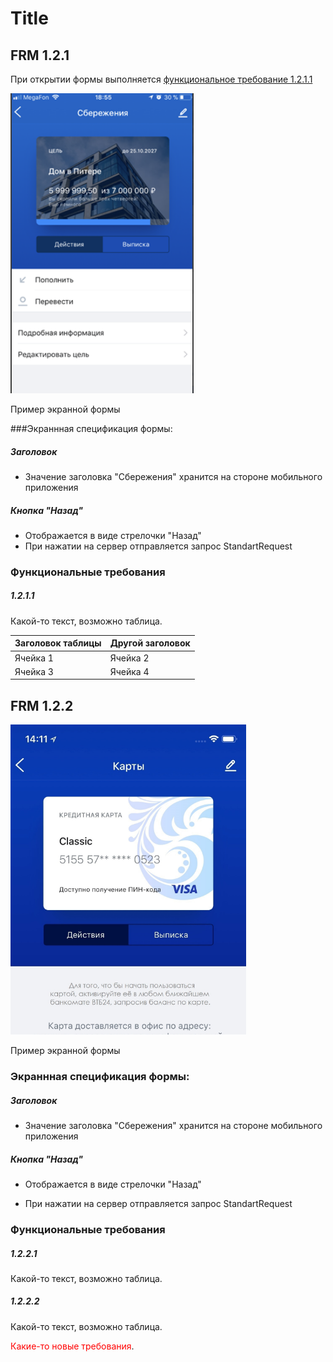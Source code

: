 # Title

## FRM 1.2.1

При открытии формы выполняется [функциональное требование 1.2.1.1](#1211)

![](.template_images/FRM1.2.1.png)

Пример экранной формы

###Экраннная спецификация формы:

##### Заголовок

* Значение заголовка "Сбережения" хранится на стороне мобильного приложения

##### Кнопка "Назад"

* Отображается в виде стрелочки "Назад"
* При нажатии на сервер отправляется запрос StandartRequest

### Функциональные требования

##### 1.2.1.1

Какой-то текст, возможно таблица.

Заголовок таблицы | Другой заголовок
-------- | --------
Ячейка 1 | Ячейка 2
Ячейка 3 | Ячейка 4

## FRM 1.2.2

![](.template_images/FRM1.2.2.png)

Пример экранной формы

### Экраннная спецификация формы:

##### Заголовок

* Значение заголовка "Сбережения" хранится на стороне мобильного приложения

##### Кнопка "Назад"

* Отображается в виде стрелочки "Назад"

[comment]: <> (Было реализовано в рамках CR-1043)

* При нажатии на сервер отправляется запрос StandartRequest

### Функциональные требования

##### 1.2.2.1

Какой-то текст, возможно таблица.

##### 1.2.2.2

Какой-то текст, возможно таблица.

<span style="color:red">Какие-то новые требования</span>.